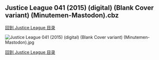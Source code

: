 ## Justice League 041 (2015) (digital) (Blank Cover variant) (Minutemen-Mastodon).cbz


[回到 Justice League 目录](https://github.com/alicewish/markdown/blob/master/series/Justice-League.md)


![Justice League 041 (2015) (digital) (Blank Cover variant) (Minutemen-Mastodon).jpg](https://wx1.sinaimg.cn/large/6a9fdecagy1fq3442glzij21kw17rtd9.jpg)

[回到 Justice League 目录](https://github.com/alicewish/markdown/blob/master/series/Justice-League.md)

